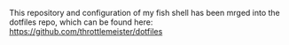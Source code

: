 This repository and configuration of my fish shell has been mrged into the dotfiles repo, which can be found here: https://github.com/throttlemeister/dotfiles

